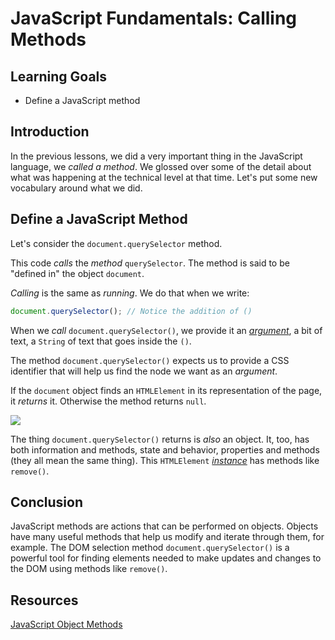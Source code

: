 # JavaScript Fundamentals: Calling Methods

## Learning Goals

* Define a JavaScript method

## Introduction

In the previous lessons, we did a very important thing in the JavaScript
language, we _called a method_. We glossed over some of the detail about 
what was happening at the technical level at that time. Let's put some new
vocabulary around what we did.

## Define a JavaScript Method

Let's consider the `document.querySelector` method.

This code _calls_ the _method_ `querySelector`. The
method is said to be "defined in" the object `document`.

_Calling_ is the same as _running_. We do that when
we write:

```js
document.querySelector(); // Notice the addition of ()
```

When we _call_ `document.querySelector()`, we provide it an _[argument](https://developer.mozilla.org/en-US/docs/Web/JavaScript/Reference/Functions/arguments)_, a
bit of text, a `String` of text that goes inside the `()`.

The method `document.querySelector()` expects us to provide a CSS
identifier that will help us find the node we want as an _argument_.

If the `document` object finds an `HTMLElement` in its representation of the page, it _returns_
it. Otherwise the method returns `null`.

<img src="https://curriculum-content.s3.amazonaws.com/fewpjs/fewpjs-js-fundamentals-calling-methods/console.png">

The thing `document.querySelector()` returns is _also_ an object. It, too, has
both information and methods, state and behavior, properties and methods (they
all mean the same thing). This `HTMLElement` _[instance](https://developer.mozilla.org/en-US/docs/Glossary/Instance)_ has methods like `remove()`.

## Conclusion

JavaScript methods are actions that can be performed on objects. Objects have
many useful methods that help us modify and iterate through them, for example.
The DOM selection method `document.querySelector()` is a powerful tool for finding
elements needed to make updates and changes to the DOM using methods like `remove()`.

## Resources

[JavaScript Object Methods](https://www.w3schools.com/js/js_object_methods.asp)
